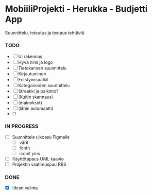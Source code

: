 # MobiiliProjekti - Herukka - Budjetti App

Suunnittelu, toteutus ja testaus tehtäviä  

### TODO
* [ ] Ui rakennus  
* [ ] Hyvä nimi ja logo 
* [ ] Tietokannan suunnittelu  
* [ ] Kirjautuminen  
* [ ] Edistymispalkit  
* [ ] Kategorioiden suunnittelu 
* [ ] Streakki ja palkinto?  
* [ ] (Kuitin skannaus) 
* [ ] (mainokset)
* [ ] (lähin automaatti)
* [ ] 

### IN PROGRESS
* [ ] Suunnittele ulkoasu Figmalla  
    * [ ] värit  
    * [ ] fontit  
    * [ ] iconit yms  
* [ ] Käyttötapaus UML kaavio  
* [ ] Projektin vaatimuspuu RBS

### DONE
* [x] Idean valinta  
